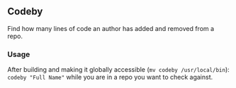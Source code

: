 ## Codeby
Find how many lines of code an author has added and removed from a repo.

### Usage
After building and making it globally accessible (`mv codeby /usr/local/bin`):  
`codeby "Full Name"` while you are in a repo you want to check against.
